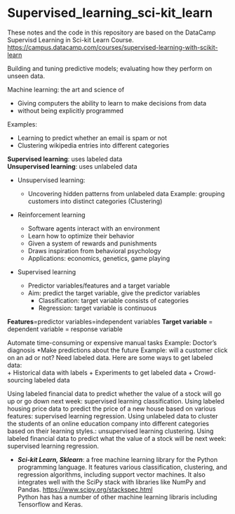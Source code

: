 # Supervised_learning_sci-kit_learn

These notes and the code in this repository are based on the DataCamp Supervisd Learning in Sci-kit Learn Course.
https://campus.datacamp.com/courses/supervised-learning-with-scikit-learn

Building and tuning predictive models; evaluating how they perform on unseen data. 

Machine learning: the art and science of 
  * Giving computers the ability to learn to make decisions from data
  * without being explicitly programmed

Examples:
* Learning to predict whether an email is spam or not
* Clustering wikipedia entries into different categories

**Supervised learning**: uses labeled data <br>
**Unsupervised learning**: uses unlabeled data <br>

* Unsupervised learning:
  * Uncovering hidden patterns from unlabeled data
  Example: grouping customers into distinct categories (Clustering)

* Reinforcement learning
  * Software agents interact with an environment
  * Learn how to optimize their behavior
  * Given a system of rewards and punishments
  * Draws inspiration from behavioral psychology
  * Applications: economics, genetics, game playing

* Supervised learning
  * Predictor variables/features and a target variable
  * Aim: predict the target variable, give the predictor variables
	* Classification: target variable consists of categories
	* Regression: target variable is continuous

**Features**=predictor variables=independent variables
**Target variable** = dependent variable = response variable

Automate time-consuming or expensive manual tasks
 Example: Doctor’s diagnosis *Make predictions about the future
	Example: will a customer click on an ad or not?
Need labeled data. Here are some ways to get labeled data: 	
        + Historical data with labels
	+ Experiments to get labeled data
	+ Crowd-sourcing labeled data

Using labeled financial data to predict whether the value of a stock will go up or go down next week: supervised learning classification.
Using labeled housing price data to predict the price of a new house based on various features: supervised learning regression.
Using unlabeled data to cluster the students of an online education company into different categories based on their learning styles.: unsupervised learning clustering.
Using labeled financial data to predict what the value of a stock will be next week: supervised learning regression.

* ***Sci-kit Learn, Sklearn***: a free machine learning library for the Python programming language. It features various classification, clustering, and regression algorithms, including support vector machines. It also integrates well with the SciPy stack with libraries like NumPy and Pandas. https://www.scipy.org/stackspec.html <br>
Python has has a number of other machine learning libraris including Tensorflow and Keras. 

